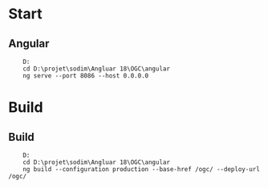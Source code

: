 # Start
##	Angular
		D:
		cd D:\projet\sodim\Angluar 18\OGC\angular
		ng serve --port 8086 --host 0.0.0.0

# Build
##	Build
		D:
		cd D:\projet\sodim\Angluar 18\OGC\angular
        ng build --configuration production --base-href /ogc/ --deploy-url /ogc/